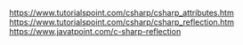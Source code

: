 https://www.tutorialspoint.com/csharp/csharp_attributes.htm
https://www.tutorialspoint.com/csharp/csharp_reflection.htm
https://www.javatpoint.com/c-sharp-reflection
